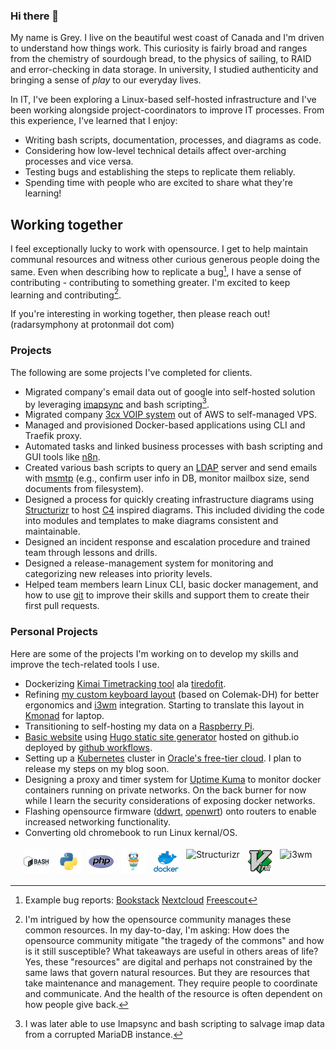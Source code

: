 ### Hi there 👋

My name is Grey. I live on the beautiful west coast of Canada and I'm driven to understand how things work. This curiosity is fairly broad and ranges from the chemistry of sourdough bread, to the physics of sailing, to RAID and error-checking in data storage. In university, I studied authenticity and bringing a sense of _play_ to our everyday lives. 

In IT, I've been exploring a Linux-based self-hosted infrastructure and I've been working alongside project-coordinators to improve IT processes. From this experience, I've learned that I enjoy:

- Writing bash scripts, documentation, processes, and diagrams as code.
- Considering how low-level technical details affect over-arching processes and vice versa.
- Testing bugs and establishing the steps to replicate them reliably. 
- Spending time with people who are excited to share what they're learning!


## Working together
I feel exceptionally lucky to work with opensource. I get to help maintain communal resources and witness other curious generous people doing the same. Even when describing how to replicate a bug[^1], I have a sense of contributing - contributing to something greater. I'm excited to keep learning and contributing[^2].

If you're interesting in working together, then please reach out!  (radarsymphony at protonmail dot com)

### Projects
The following are some projects I've completed for clients.
- Migrated company's email data out of google into self-hosted solution by leveraging [imapsync](https://imapsync.lamiral.info/) and bash scripting[^3].
- Migrated company [3cx VOIP system](https://www.3cx.com/) out of AWS to self-managed VPS. 
- Managed and provisioned Docker-based applications using CLI and Traefik proxy.
- Automated tasks and linked business processes with bash scripting and GUI tools like [n8n](https://n8n.io/).
- Created various bash scripts to query an [LDAP](https://www.openldap.org/) server and send emails with [msmtp](https://marlam.de/msmtp/) (e.g., confirm user info in DB, monitor mailbox size, send documents from filesystem).
- Designed a process for quickly creating infrastructure diagrams using [Structurizr](structurizr.com/) to host [C4](https://c4model.com/) inspired diagrams. This included dividing the code into modules and templates to make diagrams consistent and maintainable. 
- Designed an incident response and escalation procedure and trained team through lessons and drills.
- Designed a release-management system for monitoring and categorizing new releases into priority levels.
- Helped team members learn Linux CLI, basic docker management, and how to use [git](https://git-scm.com/) to improve their skills and support them to create their first pull requests.

### Personal Projects
Here are some of the projects I'm working on to develop my skills and improve the tech-related tools I use.
- Dockerizing [Kimai Timetracking tool](https://www.kimai.org/) ala [tiredofit](https://github.com/tiredofit/).
- Refining [my custom keyboard layout](https://github.com/radarsymphony/qmk_firmware/tree/master/keyboards/ferris/keymaps/radarsymphony) (based on Colemak-DH) for better ergonomics and [i3wm](https://i3wm.org/) integration. Starting to translate this layout in [Kmonad](https://github.com/kmonad/kmonad) for laptop.
- Transitioning to self-hosting my data on a [Raspberry Pi](https://www.raspberrypi.com/).
- [Basic website](kryptoncode.com/) using [Hugo static site generator](https://gohugo.io/) hosted on github.io deployed by [github workflows](https://docs.github.com/en/actions).
- Setting up a [Kubernetes](https://kubernetes.io/) cluster in [Oracle's free-tier cloud](https://www.oracle.com/cloud/free/). I plan to release my steps on my blog soon.
 - Designing a proxy and timer system for [Uptime Kuma](https://github.com/louislam/uptime-kuma) to monitor docker containers running on private networks. On the back burner for now while I learn the security considerations of exposing docker networks.
- Flashing opensource firmware ([ddwrt](https://dd-wrt.com/), [openwrt](https://openwrt.org/)) onto routers to enable increased networking functionality.
- Converting old chromebook to run Linux kernal/OS. 

<p align="center">
<img src="https://raw.githubusercontent.com/github/explore/80688e429a7d4ef2fca1e82350fe8e3517d3494d/topics/bash/bash.png" alt="Bash" height="40" style="vertical-align:top; margin:4px">
<img src="https://raw.githubusercontent.com/github/explore/80688e429a7d4ef2fca1e82350fe8e3517d3494d/topics/python/python.png" alt="Python" height="40" style="vertical-align:top; margin:4px">
<img src="https://raw.githubusercontent.com/github/explore/80688e429a7d4ef2fca1e82350fe8e3517d3494d/topics/php/php.png" alt="PHP" height="40" style="vertical-align:top; margin:4px">
<img src="https://github.com/traefik/traefik/raw/master/docs/content/assets/img/traefik.logo-dark.png" alt="Traefik" height="40" style="vertical-align:top; margin:4px">
<img src="https://raw.githubusercontent.com/github/explore/80688e429a7d4ef2fca1e82350fe8e3517d3494d/topics/docker/docker.png" alt="Docker" height="40" style="vertical-align:top; margin:4px">
<img src="https://static.structurizr.com/img/favicon.png" alt="Structurizr" height="40" style="vertical-align:top; margin:4px">
<img src="https://raw.githubusercontent.com/github/explore/80688e429a7d4ef2fca1e82350fe8e3517d3494d/topics/vim/vim.png" alt="Vim" height="40" 
style="vertical-align:top; margin:4px">
<img src="https://i3wm.org/favicon.ico" alt="i3wm" height="40" style="vertical-align:top; margin:4px">
</p>


[^1]: Example bug reports: [Bookstack](https://github.com/BookStackApp/BookStack/issues/3477) [Nextcloud](https://github.com/nextcloud/richdocuments/issues/2941) [Freescout](https://github.com/freescout-helpdesk/freescout/issues/2189)
[^2]: I'm intrigued by how the opensource community manages these common resources. In my day-to-day, I'm asking: How does the opensource community mitigate "the tragedy of the commons" and how is it still susceptible? What takeaways are useful in others areas of life? Yes, these "resources" are digital and perhaps not constrained by the same laws that govern natural resources. But they are resources that take maintenance and management. They require people to coordinate and communicate. And the health of the resource is often dependent on how people give back. 
[^3]: I was later able to use Imapsync and bash scripting to salvage imap data from a corrupted MariaDB instance.


